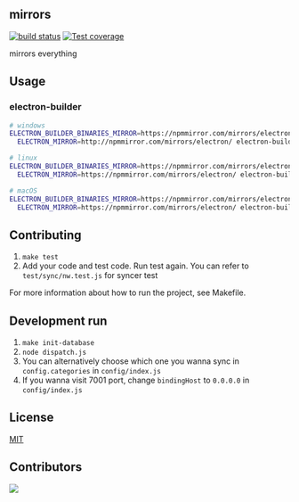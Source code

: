mirrors
---------------

[![build status][travis-image]][travis-url]
[![Test coverage][coveralls-image]][coveralls-url]

[travis-image]: https://img.shields.io/travis/cnpm/mirrors.svg?style=flat-square
[travis-url]: https://travis-ci.org/cnpm/mirrors
[coveralls-image]: https://img.shields.io/coveralls/cnpm/mirrors.svg?style=flat-square
[coveralls-url]: https://coveralls.io/r/cnpm/mirrors?branch=master

mirrors everything

## Usage

### electron-builder

```bash
# windows
ELECTRON_BUILDER_BINARIES_MIRROR=https://npmmirror.com/mirrors/electron-builder-binaries/ \
  ELECTRON_MIRROR=http://npmmirror.com/mirrors/electron/ electron-builder build --win

# linux
ELECTRON_BUILDER_BINARIES_MIRROR=https://npmmirror.com/mirrors/electron-builder-binaries/ \
  ELECTRON_MIRROR=https://npmmirror.com/mirrors/electron/ electron-builder build --linux

# macOS
ELECTRON_BUILDER_BINARIES_MIRROR=https://npmmirror.com/mirrors/electron-builder-binaries/ \
  ELECTRON_MIRROR=https://npmmirror.com/mirrors/electron/ electron-builder build --mac
```

## Contributing

1. `make test`
2. Add your code and test code. Run test again. You can refer to `test/sync/nw.test.js` for syncer test

For more information about how to run the project, see Makefile.

## Development run

1. `make init-database`
2. `node dispatch.js`
3. You can alternatively choose which one you wanna sync in `config.categories` in `config/index.js`
4. If you wanna visit 7001 port, change `bindingHost` to `0.0.0.0` in `config/index.js`

## License

[MIT](LICENSE.txt)

## Contributors

[![](https://badges.implements.io/api/contributors?org=cnpm&repo=mirrors&width=1250&size=96&padding=6)](https://github.com/cnpm/mirrors/graphs/contributors)
